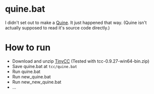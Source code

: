 # quine.bat
I didn't set out to make a [Quine](https://en.wikipedia.org/wiki/Quine_(computing)). It just happened that way. (Quine isn't actually supposed to read it's source code directly.)

# How to run
* Download and unzip [TinyCC](http://download.savannah.gnu.org/releases/tinycc/) (Tested with tcc-0.9.27-win64-bin.zip)
* Save quine.bat at `tcc/quine.bat`
* Run quine.bat
* Run new_quine.bat
* Run new_new_quine.bat
* ...

